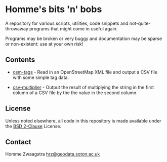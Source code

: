 # Homme's bits 'n' bobs

A repository for various scripts, utilities, code snippets and
not-quite-throwaway programs that might come in useful again.

Programs may be broken or very buggy and documentation may be sparse or
non-existent: use at your own risk!

## Contents

* [osm-tags](https://github.com/homme/bits-n-bobs/tree/master/osm-tags) - Read
  in an OpenStreetMap XML file and output a CSV file with some simple tag data.

* [csv-multiplier](https://github.com/homme/bits-n-bobs/tree/master/csv-multiplier) -
  Output the result of multiplying the string in the first column of a CSV file
  by the the value in the second column.

## License

Unless noted elsewhere, all code in this repository is made available under the
[BSD 2-Clause](http://opensource.org/licenses/BSD-2-Clause) License.

## Contact

Homme Zwaagstra <hrz@geodata.soton.ac.uk>
